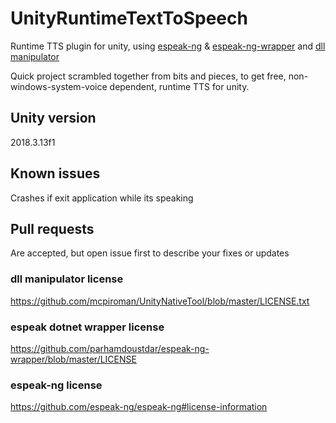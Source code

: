# UnityRuntimeTextToSpeech
Runtime TTS plugin for unity, using [espeak-ng](https://github.com/espeak-ng/espeak-ng) & [espeak-ng-wrapper](https://github.com/parhamdoustdar/espeak-ng-wrapper) and [dll manipulator](https://github.com/MCpiroman/UnityNativeTool)

Quick project scrambled together from bits and pieces, to get free, non-windows-system-voice dependent, runtime TTS for unity.

## Unity version
2018.3.13f1

## Known issues
Crashes if exit application while its speaking

## Pull requests
Are accepted, but open issue first to describe your fixes or updates

### dll manipulator license
https://github.com/mcpiroman/UnityNativeTool/blob/master/LICENSE.txt

### espeak dotnet wrapper license
https://github.com/parhamdoustdar/espeak-ng-wrapper/blob/master/LICENSE

### espeak-ng license
https://github.com/espeak-ng/espeak-ng#license-information
